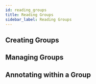 ```yaml
---
id: reading_groups
title: Reading Groups
sidebar_label: Reading Groups
---
```


## Creating Groups

## Managing Groups

## Annotating within a Group